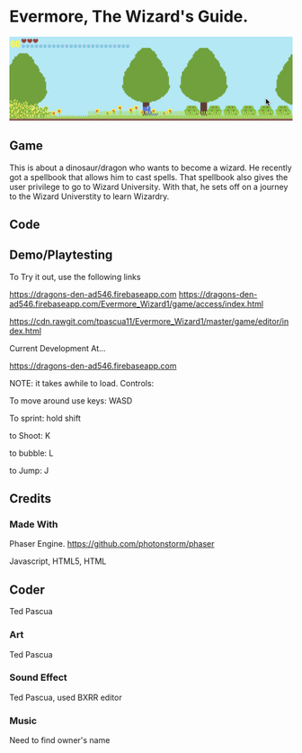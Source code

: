 # Evermore, The Wizard's Guide.

![Alt text](https://github.com/tpascua11/Evermore_Wizard1/blob/master/document/DinosaurWizardBetter.gif "Optional title")

## Game
This is about a dinosaur/dragon who wants to become a wizard. He recently got a spellbook that allows him to cast spells. That spellbook also gives the user privilege to go to Wizard University. With that, he sets off on a journey to the Wizard Universtity to learn Wizardry. 


## Code 



## Demo/Playtesting
To Try it out, use the following links

https://dragons-den-ad546.firebaseapp.com
https://dragons-den-ad546.firebaseapp.com/Evermore_Wizard1/game/access/index.html

https://cdn.rawgit.com/tpascua11/Evermore_Wizard1/master/game/editor/index.html

Current Development At... 

https://dragons-den-ad546.firebaseapp.com

NOTE: it takes awhile to load.
Controls:

To move around use keys: WASD

To sprint: hold shift

to Shoot: K

to bubble: L

to Jump: J

## Credits

### Made With

Phaser Engine. https://github.com/photonstorm/phaser

Javascript, HTML5, HTML


## Coder

Ted Pascua
 
### Art

Ted Pascua

### Sound Effect

  Ted Pascua, used BXRR editor

### Music
   Need to find owner's name



